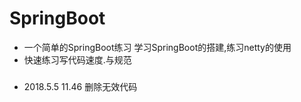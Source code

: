 # SpringBoot
 * 一个简单的SpringBoot练习
 学习SpringBoot的搭建,练习netty的使用
 * 快速练习写代码速度.与规范
###
 * 2018.5.5 11.46 删除无效代码
